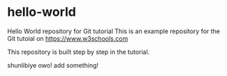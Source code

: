 # hello-world
Hello World repository for Git tutorial
This is an example repository for the Git tutoial on https://www.w3schools.com

This repository is built step by step in the tutorial.

shunlibiye owo!
add something!
